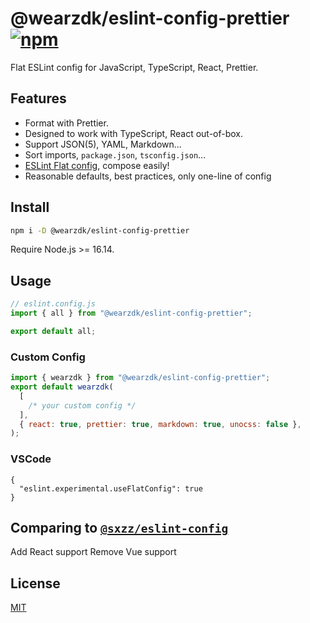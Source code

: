 # @wearzdk/eslint-config-prettier [![npm](https://img.shields.io/npm/v/@wearzdk/eslint-config-prettier.svg)](https://npmjs.com/package/@wearzdk/eslint-config-prettier)

Flat ESLint config for JavaScript, TypeScript, React, Prettier.

## Features

- Format with Prettier.
- Designed to work with TypeScript, React out-of-box.
- Support JSON(5), YAML, Markdown...
- Sort imports, `package.json`, `tsconfig.json`...
- [ESLint Flat config](https://eslint.org/docs/latest/use/configure/configuration-files-new), compose easily!
- Reasonable defaults, best practices, only one-line of config

## Install

```bash
npm i -D @wearzdk/eslint-config-prettier
```

Require Node.js >= 16.14.

## Usage

```js
// eslint.config.js
import { all } from "@wearzdk/eslint-config-prettier";

export default all;
```

### Custom Config

```js
import { wearzdk } from "@wearzdk/eslint-config-prettier";
export default wearzdk(
  [
    /* your custom config */
  ],
  { react: true, prettier: true, markdown: true, unocss: false },
);
```

### VSCode

```jsonc
{
  "eslint.experimental.useFlatConfig": true
}
```

## Comparing to [`@sxzz/eslint-config`](https://github.com/sxzz/eslint-config)
Add React support
Remove Vue support

## License

[MIT](./LICENSE)
